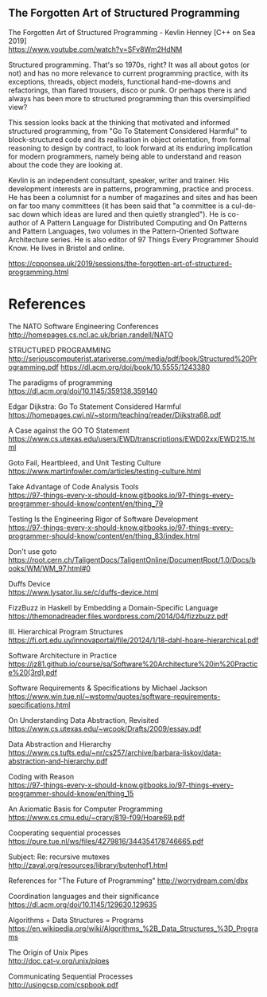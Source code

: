 ## The Forgotten Art of Structured Programming

The Forgotten Art of Structured Programming - Kevlin Henney [C++ on Sea 2019]  
https://www.youtube.com/watch?v=SFv8Wm2HdNM  

Structured programming. That's so 1970s, right? It was all about gotos (or not) and has no more relevance to current programming practice, with its exceptions, threads, object models, functional hand-me-downs and refactorings, than flared trousers, disco or punk. Or perhaps there is and always has been more to structured programming than this oversimplified view?  

This session looks back at the thinking that motivated and informed structured programming, from "Go To Statement Considered Harmful" to block-structured code and its realisation in object orientation, from formal reasoning to design by contract, to look forward at its enduring implication for modern programmers, namely being able to understand and reason about the code they are looking at.  

Kevlin is an independent consultant, speaker, writer and trainer. His development interests are in patterns, programming, practice and process. He has been a columnist for a number of magazines and sites and has been on far too many committees (it has been said that "a committee is a cul-de-sac down which ideas are lured and then quietly strangled"). He is co-author of A Pattern Language for Distributed Computing and On Patterns and Pattern Languages, two volumes in the Pattern-Oriented Software Architecture series. He is also editor of 97 Things Every Programmer Should Know. He lives in Bristol and online.  

https://cpponsea.uk/2019/sessions/the-forgotten-art-of-structured-programming.html  

# References

The NATO Software Engineering Conferences  
http://homepages.cs.ncl.ac.uk/brian.randell/NATO   

STRUCTURED PROGRAMMING  
http://seriouscomputerist.atariverse.com/media/pdf/book/Structured%20Programming.pdf
https://dl.acm.org/doi/book/10.5555/1243380    

The paradigms of programming  
https://dl.acm.org/doi/10.1145/359138.359140  

Edgar Dijkstra: Go To Statement Considered Harmful  
https://homepages.cwi.nl/~storm/teaching/reader/Dijkstra68.pdf  

A Case against the GO TO Statement  
https://www.cs.utexas.edu/users/EWD/transcriptions/EWD02xx/EWD215.html  

Goto Fail, Heartbleed, and Unit Testing Culture  
https://www.martinfowler.com/articles/testing-culture.html  

Take Advantage of Code Analysis Tools  
https://97-things-every-x-should-know.gitbooks.io/97-things-every-programmer-should-know/content/en/thing_79  

Testing Is the Engineering Rigor of Software Development  
https://97-things-every-x-should-know.gitbooks.io/97-things-every-programmer-should-know/content/en/thing_83/index.html  

Don't use goto  
https://root.cern.ch/TaligentDocs/TaligentOnline/DocumentRoot/1.0/Docs/books/WM/WM_97.html#0  

Duffs Device  
https://www.lysator.liu.se/c/duffs-device.html  

FizzBuzz in Haskell by Embedding a Domain-Specific Language  
https://themonadreader.files.wordpress.com/2014/04/fizzbuzz.pdf  

III. Hierarchical Program Structures  
https://fi.ort.edu.uy/innovaportal/file/20124/1/18-dahl-hoare-hierarchical.pdf  

Software Architecture in Practice  
https://jz81.github.io/course/sa/Software%20Architecture%20in%20Practice%20(3rd).pdf  

Software Requirements & Specifications by Michael Jackson  
https://www.win.tue.nl/~wstomv/quotes/software-requirements-specifications.html  

On Understanding Data Abstraction, Revisited  
https://www.cs.utexas.edu/~wcook/Drafts/2009/essay.pdf  

Data Abstraction and Hierarchy  
https://www.cs.tufts.edu/~nr/cs257/archive/barbara-liskov/data-abstraction-and-hierarchy.pdf   

Coding with Reason  
https://97-things-every-x-should-know.gitbooks.io/97-things-every-programmer-should-know/en/thing_15  

An Axiomatic Basis for Computer Programming  
https://www.cs.cmu.edu/~crary/819-f09/Hoare69.pdf  

Cooperating sequential processes  
https://pure.tue.nl/ws/files/4279816/344354178746665.pdf

Subject: Re: recursive mutexes 
http://zaval.org/resources/library/butenhof1.html

References for "The Future of Programming"
http://worrydream.com/dbx

Coordination languages and their significance  
https://dl.acm.org/doi/10.1145/129630.129635  

Algorithms + Data Structures = Programs  
https://en.wikipedia.org/wiki/Algorithms_%2B_Data_Structures_%3D_Programs  

The Origin of Unix Pipes  
http://doc.cat-v.org/unix/pipes  

Communicating Sequential Processes  
http://usingcsp.com/cspbook.pdf